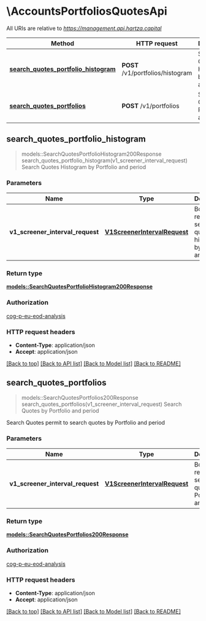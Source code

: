 # \AccountsPortfoliosQuotesApi

All URIs are relative to *https://management.api.hartza.capital*

Method | HTTP request | Description
------------- | ------------- | -------------
[**search_quotes_portfolio_histogram**](AccountsPortfoliosQuotesApi.md#search_quotes_portfolio_histogram) | **POST** /v1/portfolios/histogram | Search Quotes Histogram by Portfolio and period
[**search_quotes_portfolios**](AccountsPortfoliosQuotesApi.md#search_quotes_portfolios) | **POST** /v1/portfolios | Search Quotes by Portfolio and period



## search_quotes_portfolio_histogram

> models::SearchQuotesPortfolioHistogram200Response search_quotes_portfolio_histogram(v1_screener_interval_request)
Search Quotes Histogram by Portfolio and period

### Parameters


Name | Type | Description  | Required | Notes
------------- | ------------- | ------------- | ------------- | -------------
**v1_screener_interval_request** | [**V1ScreenerIntervalRequest**](V1ScreenerIntervalRequest.md) | Body of the request to search quotes histogram by Portfolio and period | [required] |

### Return type

[**models::SearchQuotesPortfolioHistogram200Response**](SearchQuotesPortfolioHistogram_200_response.md)

### Authorization

[cog-p-eu-eod-analysis](../README.md#cog-p-eu-eod-analysis)

### HTTP request headers

- **Content-Type**: application/json
- **Accept**: application/json

[[Back to top]](#) [[Back to API list]](../README.md#documentation-for-api-endpoints) [[Back to Model list]](../README.md#documentation-for-models) [[Back to README]](../README.md)


## search_quotes_portfolios

> models::SearchQuotesPortfolios200Response search_quotes_portfolios(v1_screener_interval_request)
Search Quotes by Portfolio and period

Search Quotes permit to search quotes by Portfolio and period

### Parameters


Name | Type | Description  | Required | Notes
------------- | ------------- | ------------- | ------------- | -------------
**v1_screener_interval_request** | [**V1ScreenerIntervalRequest**](V1ScreenerIntervalRequest.md) | Body of the request to search quotes by Portfolio and period | [required] |

### Return type

[**models::SearchQuotesPortfolios200Response**](SearchQuotesPortfolios_200_response.md)

### Authorization

[cog-p-eu-eod-analysis](../README.md#cog-p-eu-eod-analysis)

### HTTP request headers

- **Content-Type**: application/json
- **Accept**: application/json

[[Back to top]](#) [[Back to API list]](../README.md#documentation-for-api-endpoints) [[Back to Model list]](../README.md#documentation-for-models) [[Back to README]](../README.md)

